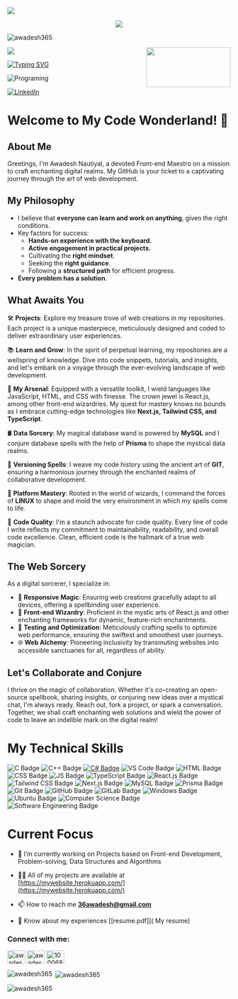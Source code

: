 ![](assets/Bottom_up.svg)

<!--   my-icons -->
<p align="center">
    <a href="https://github.com/awadesh365"><img src="https://img.shields.io/badge/status-updating-brightgreen.svg"></a>
    <p align="left"> <img src="https://komarev.com/ghpvc/?username=awadesh365&label=Profile%20views&color=0e75b6&style=flat"
        alt="awadesh365" /> </p> 
</p>

<!--   my-header-img -->
![](./src/header_.png)
<a href="https://dev.to/crackingdemon/register-and-login-system-in-mern-stack-1n98"><img src="https://www.freecodecamp.org/news/content/images/size/w2000/2021/06/Ekran-Resmi-2019-11-18-18.08.13.png" align="right" height="90" width="190" ></a>


<!--https://readme-typing-svg.herokuapp.com/demo/  -->
[![Typing SVG](http://readme-typing-svg.herokuapp.com?font=Fira+Code&pause=1000&width=435&lines=Hi+there+%F0%9F%91%8B%2C+I+am+Awadesh;Welcome+to+My+Profile;Software+Engineer;Front-end+Developer)](https://git.io/typing-svg)

<img src="https://www.freecodecamp.org/news/content/images/size/w2000/2023/05/pexels-tara-winstead-8386440--1-.jpg" alt ="Programing">



<!--   my-skils -->



[![LinkedIn](https://img.shields.io/badge/-Connect%20on%20LinkedIn-blue)](https://www.linkedin.com/in/awadesh-nautiyal/)

# Welcome to My Code Wonderland! 🚀

## About Me

Greetings, I'm Awadesh Nautiyal, a devoted Front-end Maestro on a mission to craft enchanting digital realms. My GitHub is your ticket to a captivating journey through the art of web development.

## My Philosophy

- I believe that **everyone can learn and work on anything**, given the right conditions.
- Key factors for success:
  - **Hands-on experience with the keyboard.**
  - **Active engagement in practical projects.**
  - Cultivating the **right mindset**.
  - Seeking the **right guidance**.
  - Following a **structured path** for efficient progress.
- **Every problem has a solution**.

## What Awaits You

🛠️ **Projects**: Explore my treasure trove of web creations in my repositories. Each project is a unique masterpiece, meticulously designed and coded to deliver extraordinary user experiences.

📚 **Learn and Grow**: In the spirit of perpetual learning, my repositories are a wellspring of knowledge. Dive into code snippets, tutorials, and insights, and let's embark on a voyage through the ever-evolving landscape of web development.

🧰 **My Arsenal**: Equipped with a versatile toolkit, I wield languages like JavaScript, HTML, and CSS with finesse. The crown jewel is React.js, among other front-end wizardries. My quest for mastery knows no bounds as I embrace cutting-edge technologies like **Next.js, Tailwind CSS, and TypeScript**.

🛢️ **Data Sorcery**: My magical database wand is powered by **MySQL** and I conjure database spells with the help of **Prisma** to shape the mystical data realms.

🔗 **Versioning Spells**: I weave my code history using the ancient art of **GIT**, ensuring a harmonious journey through the enchanted realms of collaborative development.

🐧 **Platform Mastery**: Rooted in the world of wizards, I command the forces of **LINUX** to shape and mold the very environment in which my spells come to life.

🌟 **Code Quality**: I'm a staunch advocate for code quality. Every line of code I write reflects my commitment to maintainability, readability, and overall code excellence. Clean, efficient code is the hallmark of a true web magician.

## The Web Sorcery

As a digital sorcerer, I specialize in:

- 📱 **Responsive Magic**: Ensuring web creations gracefully adapt to all devices, offering a spellbinding user experience.
- 🚀 **Front-end Wizardry**: Proficient in the mystic arts of React.js and other enchanting frameworks for dynamic, feature-rich enchantments.
- 🧪 **Testing and Optimization**: Meticulously crafting spells to optimize web performance, ensuring the swiftest and smoothest user journeys.
- 🌐 **Web Alchemy**: Pioneering inclusivity by transmuting websites into accessible sanctuaries for all, regardless of ability.

## Let's Collaborate and Conjure

I thrive on the magic of collaboration. Whether it's co-creating an open-source spellbook, sharing insights, or conjuring new ideas over a mystical chat, I'm always ready. Reach out, fork a project, or spark a conversation. Together, we shall craft enchanting web solutions and wield the power of code to leave an indelible mark on the digital realm!



# My Technical Skills

![C Badge](https://img.shields.io/badge/-C-00599C?style=for-the-badge&logo=C&logoColor=white)
![C++ Badge](https://img.shields.io/badge/-C++-00599C?style=for-the-badge&logo=C%2B%2B&logoColor=white)
[![C# Badge](https://img.shields.io/badge/-C%23-239120?style=for-the-badge&logo=c-sharp&logoColor=white)](https://docs.microsoft.com/en-us/dotnet/csharp/)
![VS Code Badge](https://img.shields.io/badge/-VS%20Code-007ACC?style=for-the-badge&logo=Visual%20Studio%20Code&logoColor=white)
![HTML Badge](https://img.shields.io/badge/-HTML-E34F26?style=for-the-badge&logo=HTML5&logoColor=white)
![CSS Badge](https://img.shields.io/badge/-CSS-1572B6?style=for-the-badge&logo=CSS3&logoColor=white)
![JS Badge](https://img.shields.io/badge/-JavaScript-F7DF1E?style=for-the-badge&logo=JavaScript&logoColor=white)
![TypeScript Badge](https://img.shields.io/badge/-TypeScript-007ACC?style=for-the-badge&logo=TypeScript&logoColor=white)
![React.js Badge](https://img.shields.io/badge/-React.js-61DAFB?style=for-the-badge&logo=React&logoColor=white)
![Tailwind CSS Badge](https://img.shields.io/badge/-Tailwind%20CSS-38B2AC?style=for-the-badge&logo=Tailwind%20CSS&logoColor=white)
![Next.js Badge](https://img.shields.io/badge/-Next.js-000000?style=for-the-badge&logo=Next.js&logoColor=white)
![MySQL Badge](https://img.shields.io/badge/-MySQL-4479A1?style=for-the-badge&logoColor=white)
![Prisma Badge](https://img.shields.io/badge/-Prisma-2D3748?style=for-the-badge&logo=Prisma&logoColor=white)
![Git Badge](https://img.shields.io/badge/-Git-F05032?style=for-the-badge&logo=Git&logoColor=white)
![GitHub Badge](https://img.shields.io/badge/-GitHub-181717?style=for-the-badge&logo=GitHub&logoColor=white)
![GitLab Badge](https://img.shields.io/badge/-GitLab-FCA121?style=for-the-badge&logo=GitLab&logoColor=white)
![Windows Badge](https://img.shields.io/badge/-Windows-0078D6?style=for-the-badge&logo=Windows&logoColor=white)
![Ubuntu Badge](https://img.shields.io/badge/-Ubuntu-E95420?style=for-the-badge&logo=Ubuntu&logoColor=white)
![Computer Science Badge](https://img.shields.io/badge/-Computer%20Science-FAB040?style=for-the-badge&logoColor=white)
![Software Engineering Badge](https://img.shields.io/badge/-Software%20Engineering-FF6600?style=for-the-badge&logoColor=white)


# Current Focus
- 🔭 I’m currently working on Projects based on Front-end Development, Problem-solving, Data Structures and Algorithms

- 👨‍💻 All of my projects are available at [https://mywebsite.herokuapp.com/](https://mywebsite.herokuapp.com/)

- 📫 How to reach me **36awadesh@gmail.com**

- 📄 Know about my experiences [[resume.pdf]]( My resume)

<h3 align="left">Connect with me:</h3>
<p align="left">
    <a href="https://twitter.com/NautiyalAwadesh" target="blank"><img align="center"
            src="https://upload.wikimedia.org/wikipedia/commons/thumb/6/6f/Logo_of_Twitter.svg/1200px-Logo_of_Twitter.svg.png"
            alt="awadeshnautiyal" height="30" width="40" /></a>
    <a href="https://linkedin.com/in/awadesh-nautiyal" target="blank"><img align="center"
            src="https://upload.wikimedia.org/wikipedia/commons/thumb/c/ca/LinkedIn_logo_initials.png/640px-LinkedIn_logo_initials.png"
            alt="awadesh-nautiyal" height="30" width="40" /></a>
    <a href="https://fb.com/100068354002459" target="blank"><img align="center"
            src="https://upload.wikimedia.org/wikipedia/en/thumb/0/04/Facebook_f_logo_%282021%29.svg/768px-Facebook_f_logo_%282021%29.svg.png?20210818083032"
            alt="100068354002459" height="30" width="40" /></a>
</p>

<p><img align="left"
        src="https://github-readme-stats.vercel.app/api/top-langs?username=awadesh365&show_icons=true&locale=en&layout=compact"
        alt="awadesh365" /></p>

<p>&nbsp;<img align="center"
        src="https://github-readme-stats.vercel.app/api?username=awadesh365&show_icons=true&locale=en"
        alt="awadesh365" /></p>

<p><img align="center" src="https://github-readme-streak-stats.herokuapp.com/?user=awadesh365&" alt="awadesh365" /></p>
